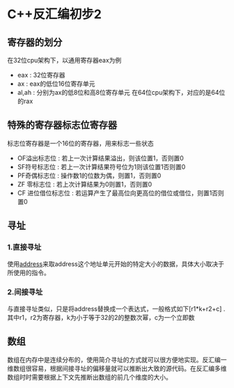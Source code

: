 # C++反汇编初步2

## 寄存器的划分
在32位cpu架构下，以通用寄存器eax为例

- eax : 32位寄存器
- ax : eax的低位16位寄存单元
- al,ah : 分别为ax的低8位和高8位寄存单元
在64位cpu架构下，对应的是64位的rax

## 特殊的寄存器标志位寄存器
标志位寄存器是一个16位的寄存器，用来标志一些状态

- OF溢出标志位 : 若上一次计算结果溢出，则该位置1，否则置0
- SF符号标志位 : 若上一次计算结果符号位为1则该位置1否则置0
- PF奇偶标志位 : 操作数1的位数为偶，则置1，否则置0
- ZF 零标志位 : 若上次计算结果为0则置1，否则置0
- CF 进位借位标志位 : 若运算产生了最高位向更高位的借位或借位，则置1否则置0

## 寻址
### 1.直接寻址
使用[address](address可以是立即数，也可以是寄存器)来取address这个地址单元开始的特定大小的数据，具体大小取决于所使用的指令。
### 2.间接寻址
与直接寻址类似，只是将address替换成一个表达式，一般格式如下[r1*k+r2+c] .其中r1，r2为寄存器，k为小于等于32的2的整数次幂，c为一个立即数

## 数组
数组在内存中是连续分布的，使用简介寻址的方式就可以很方便地实现。反汇编一维数组很容易，根据间接寻址的偏移量就可以推断出大致的源代码。在反汇编多维数组时时需要根据上下文先推断出数组的前几个维度的大小。
